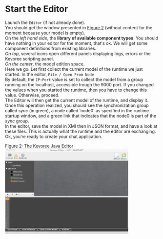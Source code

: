 # Start the Editor

Launch the `Editor` (if not already done).    
You should get the window presented in [Figure 2](#fig-editor) (without content for the moment because your model is empty).    
On the *left hand side*, the **library of available component types**. You should have nothing in your editor for the moment, that's ok. We will get some component definitions from existing libraries.    
*On top*, several icons open different panels displaying logs, errors or the Kevoree scripting panel.    
*On the center*, the model edition space.    
Here we go. Let first collect the current model of the runtime we just started. In the editor,
`File / Open From Node`    
By default, the `IP:Port` value is set to collect the model from a group running on the localhost, accessible trough the 9000 port. If you changed the values when you started the runtime, then you have to change this value. Otherwise, proceed.    
The Editor will then get the current model of the runtime, and display it. Once this operation realized, you should see the synchronization group called *sync* (in green), a node called ’node0’ as specified in the runtime startup window, and a green link that indicates that the node0 is part of the *sync* group.    
In the editor, save the model in XMI then in JSON format, and have a look at these files. This is actually what the runtime and the editor are exchanging.    
Ok, you’re ready to create your chat application.

[Figure 2: The Kevoree Java Editor](id:fig-runtime)
<img src="img/editor.png" width="80%"/>
